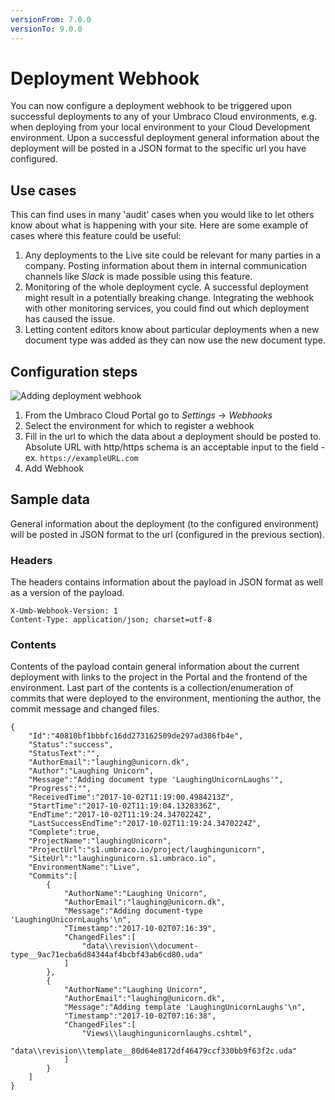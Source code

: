 ```yaml
---
versionFrom: 7.0.0
versionTo: 9.0.0
---
```


# Deployment Webhook
You can now configure a deployment webhook to be triggered upon successful deployments to any of your Umbraco Cloud environments, e.g. when deploying from your local environment to your Cloud Development environment. Upon a successful deployment general information about the deployment will be posted in a JSON format to the specific url you have configured.

## Use cases
This can find uses in many 'audit' cases when you would like to let others know about what is happening with your site. Here are some example of cases where this feature could be useful:

1. Any deployments to the Live site could be relevant for many parties in a company. Posting information about them in internal communication channels like *Slack* is made possible using this feature.
2. Monitoring of the whole deployment cycle. A successful deployment might result in a potentially breaking change. Integrating the webhook with other monitoring services, you could find out which deployment has caused the issue.
3. Letting content editors know about particular deployments when a new document type was added as they can now use the new document type.

## Configuration steps

![Adding deployment webhook](images/DeployWebhook.gif)

1. From the Umbraco Cloud Portal go to *Settings* -> *Webhooks*
2. Select the environment for which to register a webhook
3. Fill in the url to which the data about a deployment should be posted to. Absolute URL with http/https schema is an acceptable input to the field - ex. `https://exampleURL.com`
3. Add Webhook

## Sample data
General information about the deployment (to the configured environment) will be posted in JSON format to the url (configured in the previous section).

### Headers
The headers contains information about the payload
in JSON format as well as a version of the payload.

    X-Umb-Webhook-Version: 1
    Content-Type: application/json; charset=utf-8

### Contents
Contents of the payload contain general information about the current deployment with links to the project in the Portal and the frontend of the environment. Last part of the contents is a collection/enumeration of commits that were deployed to the environment, mentioning the author, the commit message and changed files.


    {
        "Id":"40810bf1bbbfc16dd273162509de297ad386fb4e",
        "Status":"success",
        "StatusText":"",
        "AuthorEmail":"laughing@unicorn.dk",
        "Author":"Laughing Unicorn",
        "Message":"Adding document type 'LaughingUnicornLaughs'",
        "Progress":"",
        "ReceivedTime":"2017-10-02T11:19:00.4984213Z",
        "StartTime":"2017-10-02T11:19:04.1328336Z",
        "EndTime":"2017-10-02T11:19:24.3470224Z",
        "LastSuccessEndTime":"2017-10-02T11:19:24.3470224Z",
        "Complete":true,
        "ProjectName":"laughingUnicorn",
        "ProjectUrl":"s1.umbraco.io/project/laughingunicorn",
        "SiteUrl":"laughingunicorn.s1.umbraco.io",
        "EnvironmentName":"Live",
        "Commits":[
            {
                "AuthorName":"Laughing Unicorn",
                "AuthorEmail":"laughing@unicorn.dk",
                "Message":"Adding document-type 'LaughingUnicornLaughs'\n",
                "Timestamp":"2017-10-02T07:16:39",
                "ChangedFiles":[
                    "data\\revision\\document-type__9ac71ecba6d84344af4bcbf43ab6cd80.uda"
                ]
            },
            {
                "AuthorName":"Laughing Unicorn",
                "AuthorEmail":"laughing@unicorn.dk",
                "Message":"Adding template 'LaughingUnicornLaughs'\n",
                "Timestamp":"2017-10-02T07:16:38",
                "ChangedFiles":[
                    "Views\\laughingunicornlaughs.cshtml",
                    "data\\revision\\template__80d64e8172df46479ccf330bb9f63f2c.uda"
                ]
            }
        ]
    }
